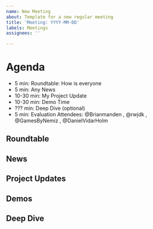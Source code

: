 ```yaml
---
name: New Meeting
about: Template for a new regular meeting
title: 'Meeting: YYYY-MM-DD'
labels: Meetings
assignees: ''

---
```


# Agenda
- 5 min: Roundtable: How is everyone
- 5 min: Any News
- 10-30 min: My Project Update
- 10-30 min: Demo Time
- ??? min: Deep Dive (optional)
- 5 min: Evaluation
Attendees: @Brianmanden , @rwjdk , @GamesByNemiz , @DanielVidarHolm 

## Roundtable

## News

## Project Updates

## Demos

## Deep Dive
